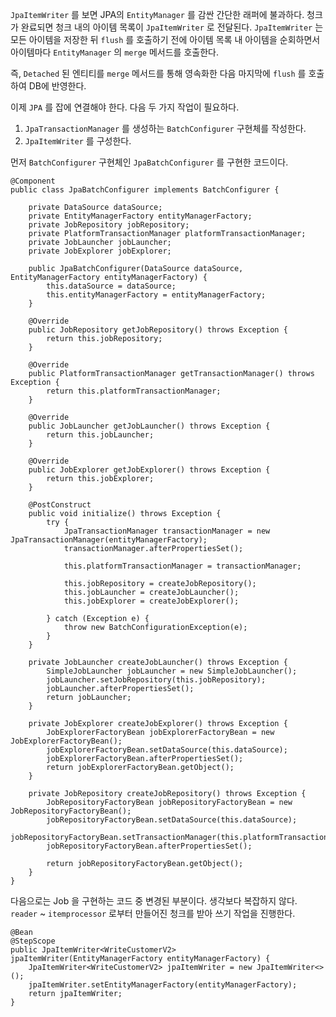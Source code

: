 
`JpaItemWriter` 를 보면 JPA의 `EntityManager` 를 감싼 간단한 래퍼에 불과하다. 청크가 완료되면 청크 내의 아이템 목록이 `JpaItemWriter` 로 전달된다. `JpaItemWriter` 는 모든 아이템을 저장한 뒤 `flush` 를 호출하기 전에 아이템 목록 내 아이템을 순회하면서 아이템마다 `EntityManager` 의 `merge` 메서드를 호출한다.

즉, `Detached` 된 엔티티를 `merge` 메서드를 통해 영속화한 다음 마지막에 `flush` 를 호출하여 DB에 반영한다.


이제 `JPA` 를 잡에 연결해야 한다. 다음 두 가지 작업이 필요하다.

1. `JpaTransactionManager` 를 생성하는 `BatchConfigurer` 구현체를 작성한다.
2. `JpaItemWriter` 를 구성한다.


먼저  `BatchConfigurer` 구현체인 `JpaBatchConfigurer` 를 구현한 코드이다. 

```
@Component  
public class JpaBatchConfigurer implements BatchConfigurer {  
  
    private DataSource dataSource;  
    private EntityManagerFactory entityManagerFactory;  
    private JobRepository jobRepository;  
    private PlatformTransactionManager platformTransactionManager;  
    private JobLauncher jobLauncher;  
    private JobExplorer jobExplorer;  
  
    public JpaBatchConfigurer(DataSource dataSource, EntityManagerFactory entityManagerFactory) {  
        this.dataSource = dataSource;  
        this.entityManagerFactory = entityManagerFactory;  
    }  
  
    @Override  
    public JobRepository getJobRepository() throws Exception {  
        return this.jobRepository;  
    }  
  
    @Override  
    public PlatformTransactionManager getTransactionManager() throws Exception {  
        return this.platformTransactionManager;  
    }  
  
    @Override  
    public JobLauncher getJobLauncher() throws Exception {  
        return this.jobLauncher;  
    }  
  
    @Override  
    public JobExplorer getJobExplorer() throws Exception {  
        return this.jobExplorer;  
    }  
  
    @PostConstruct  
    public void initialize() throws Exception {  
        try {  
            JpaTransactionManager transactionManager = new JpaTransactionManager(entityManagerFactory);  
            transactionManager.afterPropertiesSet();  
  
            this.platformTransactionManager = transactionManager;  
  
            this.jobRepository = createJobRepository();  
            this.jobLauncher = createJobLauncher();  
            this.jobExplorer = createJobExplorer();  
  
        } catch (Exception e) {  
            throw new BatchConfigurationException(e);  
        }  
    }  
  
    private JobLauncher createJobLauncher() throws Exception {  
        SimpleJobLauncher jobLauncher = new SimpleJobLauncher();  
        jobLauncher.setJobRepository(this.jobRepository);  
        jobLauncher.afterPropertiesSet();  
        return jobLauncher;  
    }  
  
    private JobExplorer createJobExplorer() throws Exception {  
        JobExplorerFactoryBean jobExplorerFactoryBean = new JobExplorerFactoryBean();  
        jobExplorerFactoryBean.setDataSource(this.dataSource);  
        jobExplorerFactoryBean.afterPropertiesSet();  
        return jobExplorerFactoryBean.getObject();  
    }  
  
    private JobRepository createJobRepository() throws Exception {  
        JobRepositoryFactoryBean jobRepositoryFactoryBean = new JobRepositoryFactoryBean();  
        jobRepositoryFactoryBean.setDataSource(this.dataSource);  
        jobRepositoryFactoryBean.setTransactionManager(this.platformTransactionManager);  
        jobRepositoryFactoryBean.afterPropertiesSet();  
  
        return jobRepositoryFactoryBean.getObject();  
    }  
}
```


다음으로는 Job 을 구현하는 코드 중 변경된 부분이다. 생각보다 복잡하지 않다. `reader` ~ `itemprocessor` 로부터 만들어진 청크를 받아 쓰기 작업을 진행한다.

```
@Bean  
@StepScope  
public JpaItemWriter<WriteCustomerV2> jpaItemWriter(EntityManagerFactory entityManagerFactory) {  
    JpaItemWriter<WriteCustomerV2> jpaItemWriter = new JpaItemWriter<>();  
    jpaItemWriter.setEntityManagerFactory(entityManagerFactory);  
    return jpaItemWriter;  
}
```